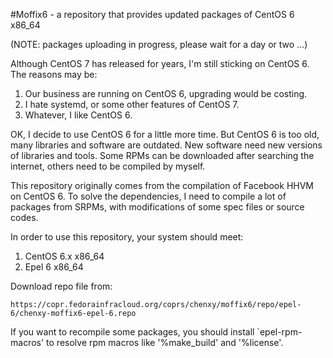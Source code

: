 #Moffix6 - a repository that provides updated packages of CentOS 6 x86_64

(NOTE: packages uploading in progress, please wait for a day or two ...)


Although CentOS 7 has released for years, I'm still sticking on CentOS 6.  The reasons may be:

1. Our business are running on CentOS 6, upgrading would be costing.
2. I hate systemd, or some other features of CentOS 7.
3. Whatever, I like CentOS 6.

OK, I decide to use CentOS 6 for a little more time.  But CentOS 6 is too old, many libraries and software are outdated.  New software need new versions of libraries and tools.  Some RPMs can be downloaded after searching the internet, others need to be compiled by myself.

This repository originally comes from the compilation of Facebook HHVM on CentOS 6.  To solve the dependencies, I need to compile a lot of packages from SRPMs, with modifications of some spec files or source codes.

In order to use this repository, your system should meet:

1. CentOS 6.x x86_64
2. Epel 6 x86_64

Download repo file from:

	https://copr.fedorainfracloud.org/coprs/chenxy/moffix6/repo/epel-6/chenxy-moffix6-epel-6.repo

If you want to recompile some packages, you should install `epel-rpm-macros' to resolve rpm macros like '%make_build' and '%license'.

